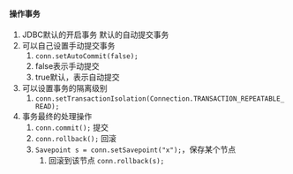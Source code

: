 


#### 操作事务
1. JDBC默认的开启事务  默认的自动提交事务
2. 可以自己设置手动提交事务
   1. `conn.setAutoCommit(false);`
   2. false表示手动提交
   3. true默认，表示自动提交
3. 可以设置事务的隔离级别
   1. `conn.setTransactionIsolation(Connection.TRANSACTION_REPEATABLE_READ);`
4. 事务最终的处理操作
   1. `conn.commit();` 提交
   2. `conn.rollback();` 回滚
   3. `Savepoint s = conn.setSavepoint("x");`，保存某个节点
      1. 回滚到该节点 `conn.rollback(s);`